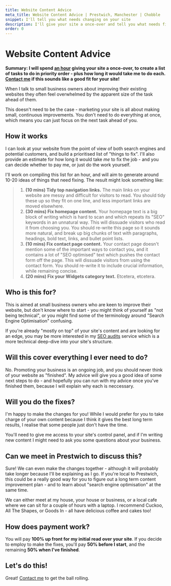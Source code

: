 ```yaml
---
title: Website Content Advice
meta_title: Website Content Advice | Prestwich, Manchester | Chobble
snippet: I'll tell you what needs changing on your site
description: I'll give your site a once-over and tell you what needs fixing - and you can make the changes, or I can.
order: 0
---
```


# Website Content Advice

**Summary: I will spend [an hour](/prices/) giving your site a once-over, to create a list of tasks to do in priority order - plus how long it would take me to do each. [Contact me](/contact/) if this sounds like a good fit for your site!**

When I talk to small business owners about improving their existing websites they often feel overwhelmed by the apparent size of the task ahead of them.

This doesn't need to be the case - marketing your site is all about making small, continuous improvements. You don't need to do everything at once, which means you can just focus on the next task ahead of you.

## How it works

I can look at your website from the point of view of both search engines and potential customers, and build a prioritised list of "things to fix". I'll also provide an estimate for how long it would take _me_ to fix the job - and you can decide whether to pay me, or just do the work yourself.

I'll work on compiling this list for an hour, and will aim to generate around 10-20 ideas of things that need fixing. The result might look something like:

> 1. **(10 mins) Tidy top navigation links.** The main links on your website are messy and difficult for visitors to read. You should tidy these up so they fit on one line, and less important links are moved elsewhere.
> 2. **(30 mins) Fix homepage content.** Your homepage text is a big block of writing which is hard to scan and which repeats its "SEO" keywords in an unnatural way. This will dissuade visitors who read it from choosing you. You should re-write this page so it sounds more natural, and break up big chunks of text with paragraphs, headings, bold text, links, and bullet point lists.
> 3. **(10 mins) Fix contact page content.** Your contact page doesn't mention some of the important ways to contact you, and it contains a lot of "SEO optimised" text which pushes the contact form off the page. This will dissuade visitors from using the contact form. You should re-write it to include crucial information, while remaining concise.
> 4. **(20 mins) Fix your Widgets category text.** Etcetera, etcetera.

## Who is this for?

This is aimed at small business owners who are keen to improve their website, but don't know where to start - you might think of yourself as "not being technical", or you might find some of the terminology around "Search Engine Optimisation" confusing.

If you're already "mostly on top" of your site's content and are looking for an edge, you may be more interested in my [SEO audits](/services/seo-audits/) service which is a more technical deep-dive into your site's structure.

## Will this cover everything I ever need to do?

No. Promoting your business is an ongoing job, and you should never think of your website as "finished". My advice will give you a good idea of some next steps to do - and hopefully you can run with my advice once you've finished them, because I will explain why each is neccessary.

## Will you do the fixes?

I'm happy to make the changes for you! While I would prefer for you to take charge of your own content because I think it gives the best long term results, I realise that some people just don't have the time.

You'll need to give me access to your site's control panel, and if I'm writing new content I might need to ask you some questions about your business.

## Can we meet in Prestwich to discuss this?

Sure! We can even make the changes together - although it will probably take longer because I'll be explaining as I go. If you're local to Prestwich, this could be a really good way for you to figure out a long term content improvement plan - and to learn about "search engine optimisation" at the same time.

We can either meet at my house, your house or business, or a local cafe where we can sit for a couple of hours with a laptop. I recommend Cuckoo, All The Shapes, or Goods In - all have delicious coffee and cakes too!

## How does payment work?

You will pay **100% up front for my initial read over your site**. If you decide to employ to make the fixes, you'll pay **50% before I start**, and the remaining **50% when I've finished**.

## Let's do this!

Great! [Contact me](/contact/) to get the ball rolling.
